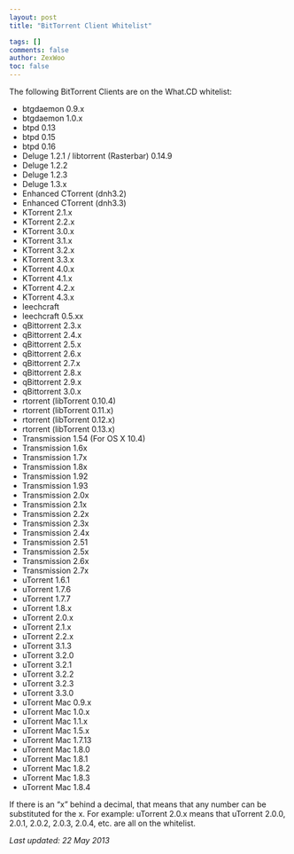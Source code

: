 ```yaml
---
layout: post
title: "BitTorrent Client Whitelist"

tags: []
comments: false
author: ZexWoo
toc: false
---
```


The following BitTorrent Clients are on the What.CD whitelist:
- btgdaemon 0.9.x
- btgdaemon 1.0.x
- btpd 0.13
- btpd 0.15
- btpd 0.16
- Deluge 1.2.1 / libtorrent (Rasterbar) 0.14.9
- Deluge 1.2.2
- Deluge 1.2.3
- Deluge 1.3.x
- Enhanced CTorrent (dnh3.2)
- Enhanced CTorrent (dnh3.3)
- KTorrent 2.1.x
- KTorrent 2.2.x
- KTorrent 3.0.x
- KTorrent 3.1.x
- KTorrent 3.2.x
- KTorrent 3.3.x
- KTorrent 4.0.x
- KTorrent 4.1.x
- KTorrent 4.2.x
- KTorrent 4.3.x
- leechcraft
- leechcraft 0.5.xx
- qBittorrent 2.3.x
- qBittorrent 2.4.x
- qBittorrent 2.5.x
- qBittorrent 2.6.x
- qBittorrent 2.7.x
- qBittorrent 2.8.x
- qBittorrent 2.9.x
- qBittorrent 3.0.x
- rtorrent (libTorrent 0.10.4)
- rtorrent (libTorrent 0.11.x)
- rtorrent (libTorrent 0.12.x)
- rtorrent (libTorrent 0.13.x)
- Transmission 1.54 (For OS X 10.4)
- Transmission 1.6x
- Transmission 1.7x
- Transmission 1.8x
- Transmission 1.92
- Transmission 1.93
- Transmission 2.0x
- Transmission 2.1x
- Transmission 2.2x
- Transmission 2.3x
- Transmission 2.4x
- Transmission 2.51
- Transmission 2.5x
- Transmission 2.6x
- Transmission 2.7x
- uTorrent 1.6.1
- uTorrent 1.7.6
- uTorrent 1.7.7
- uTorrent 1.8.x
- uTorrent 2.0.x
- uTorrent 2.1.x
- uTorrent 2.2.x
- uTorrent 3.1.3
- uTorrent 3.2.0
- uTorrent 3.2.1
- uTorrent 3.2.2
- uTorrent 3.2.3
- uTorrent 3.3.0
- uTorrent Mac 0.9.x
- uTorrent Mac 1.0.x
- uTorrent Mac 1.1.x
- uTorrent Mac 1.5.x
- uTorrent Mac 1.7.13
- uTorrent Mac 1.8.0
- uTorrent Mac 1.8.1
- uTorrent Mac 1.8.2
- uTorrent Mac 1.8.3
- uTorrent Mac 1.8.4

If there is an “x” behind a decimal, that means that any number can be substituted for the x. For example: uTorrent 2.0.x means that uTorrent 2.0.0, 2.0.1, 2.0.2, 2.0.3, 2.0.4, etc. are all on the whitelist.

*Last updated: 22 May 2013*